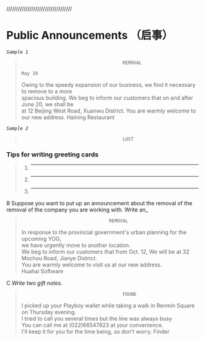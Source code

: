 //////////////////////////////////
# Public Announcements （启事）

_`Sample 1`_
>                                          REMOVAL  
>                                                                                     May 20  
>   Owing to the speedy expansion of our business, we find it necessary to remove to a more  
>   spacious building. We beg to inform our customers that on and after June 20, we shall be  
>   at 12 Beijing West Road, Xuanwu District. You are warmly welcome to our new address.
>                                                                                  Haining Restaurant

_`Sample 2`_
>                                          LOST  


### Tips for writing greeting cards
>1. *************************
>2. ********
>3. ***************

B Suppose you want to put up an announcement about the removal of the removal of the company you are working with. Write an_
>                                     REMOVAL  
>   In response to the provincial government's urban planning for the upcoming YOG,   
>   we have urgently move to another location.  
>   We beg to inform our customers that from Oct. 12, We will be at 32 Mochou Road, Jianye District.  
>   You are warmly welcome to visit us at our new address.  
>                                                             Huahai Software  

C _Write two gift notes._
>                                          FOUND  
>   I picked up your Playboy wallet while taking a walk in Renmin Square on Thursday evening.  
>   I tried to call you several times but the line was always busy  
>   You can call me at (022)66547823 at your convenience.  
>   I'll keep it for you for the time being, so don't worry.
>                                                                      Finder  
